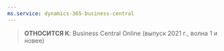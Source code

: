```yaml
---
ms.service: dynamics-365-business-central
---
```

> **ОТНОСИТСЯ К**: Business Central Online (выпуск 2021 г., волна 1 и новее)
